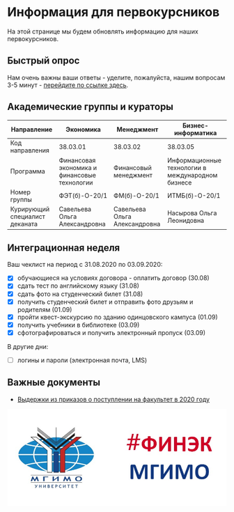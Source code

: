 # Информация для первокурсников

На этой странице мы будем обновлять информацию для наших первокурсников.

## Быстрый опрос

Нам очень важны ваши ответы - уделите, пожалуйста, нашим вопросам 3-5 минут -
[перейдите по ссылке здесь](https://forms.yandex.ru/u/5f4c240c9104e0a103280764).


## Академические группы и кураторы

<table>
<thead>
<tr class="header">
<th>Направление</th>
<th>Экономика</th>
<th>Менеджмент</th>
<th>Бизнес-информатика</th>
</tr>
</thead>
<tbody>
<tr class="odd">
<td>Код направления</td>
<td>38.03.01</td>
<td>38.03.02</td>
<td>38.03.05</td>
</tr>
<tr class="even">
<td>Программа</td>
<td>Финансовая экономика и финансовые технологии</td>
<td>Финансовый менеджмент</td>
<td>Информационные технологии в международном бизнесе</td>
</tr>
<tr class="odd">
<td>Номер группы</td>
<td>ФЭТ(б)-О-20/1</td>
<td>ФМ(б)-О-20/1</td>
<td>ИТМБ(б)-О-20/1</td>
</tr>
<tr class="even">
<td>Курирующий специалист деканата</td>
<td>Савельева Ольга Александровна</td>
<td>Савельева Ольга Александровна</td>
<td>Насырова Ольга Леонидовна</td>
</tr>
</tbody>
</table>

## Интеграционная неделя

Ваш чеклист на период с 31.08.2020 по 03.09.2020:

- [X] обучающиеся на условиях договора - оплатить договор (30.08)
- [X] сдать тест по английскому языку (31.08)
- [X] сдать фото на студенческий билет (31.08)
- [X] получить студенческий билет и отправить фото друзьям и родителям (01.09)
- [X] пройти квест-экскурсию по зданию одинцовского кампуса (01.09)
- [X] получить учебники в библиотеке (03.09)
- [X] сфотографироваться и получить электронный пропуск (03.09)

В другие дни:

- [ ] логины и пароли (электронная почта, LMS)



## Важные документы

- [Выдержки из приказов о поступлении на факультет в 2020 году](orders.md)

![](img/logo/front_dash.jpg)


<!--  # Добавить по мере постуления:

  #  - Финансовая экономика и финансовые технологии: program/fefm.md
  #  - Финансовый менеджмент: program/fm.md
  #  - Информационные технологии в международном бизнесе: program/itmb.md

-->
